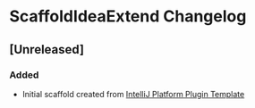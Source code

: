 <!-- Keep a Changelog guide -> https://keepachangelog.com -->

# ScaffoldIdeaExtend Changelog

## [Unreleased]
### Added
- Initial scaffold created from [IntelliJ Platform Plugin Template](https://github.com/JetBrains/intellij-platform-plugin-template)
